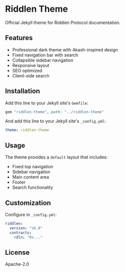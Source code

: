 # Riddlen Theme

Official Jekyll theme for Riddlen Protocol documentation.

## Features

- Professional dark theme with Akash-inspired design
- Fixed navigation bar with search
- Collapsible sidebar navigation
- Responsive layout
- SEO optimized
- Client-side search

## Installation

Add this line to your Jekyll site's `Gemfile`:

```ruby
gem "riddlen-theme", path: "../riddlen-theme"
```

And add this line to your Jekyll site's `_config.yml`:

```yaml
theme: riddlen-theme
```

## Usage

The theme provides a `default` layout that includes:
- Fixed top navigation
- Sidebar navigation
- Main content area
- Footer
- Search functionality

## Customization

Configure in `_config.yml`:

```yaml
riddlen:
  version: "v6.0"
  contracts:
    rdln: "0x..."
```

## License

Apache-2.0

